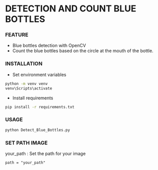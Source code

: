 # DETECTION AND COUNT BLUE BOTTLES

### FEATURE
- Blue bottles detection with OpenCV
- Count the blue bottles based on the circle at the mouth of the bottle.

### INSTALLATION
- Set environment variables
```bash
python -m venv venv
venv\Scripts\activate
```
- Install requirements
```bash
pip install -r requirements.txt
```

### USAGE
```bash
python Detect_Blue_Bottles.py
```

### SET PATH IMAGE 
your_path : Set the path for your image
```
path = "your_path"
```
